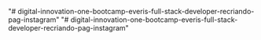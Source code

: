 "# digital-innovation-one-bootcamp-everis-full-stack-developer-recriando-pag-instagram" 
"# digital-innovation-one-bootcamp-everis-full-stack-developer-recriando-pag-instagram" 
